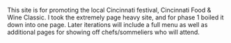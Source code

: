 This site is for promoting the local Cincinnati festival, Cincinnati Food & Wine Classic. I took the extremely page heavy site, and for phase 1 boiled it down into one page. Later iterations will include a full menu as well as additional pages for showing off chefs/sommeliers who will attend.
